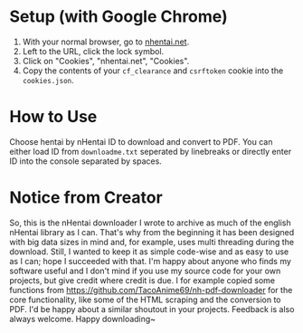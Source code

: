 # Setup (with Google Chrome)

1. With your normal browser, go to [nhentai.net](https://nhentai.net/).
1. Left to the URL, click the lock symbol.
1. Click on "Cookies", "nhentai.net", "Cookies".
1. Copy the contents of your `cf_clearance` and `csrftoken` cookie into the `cookies.json`.


# How to Use

Choose hentai by nHentai ID to download and convert to PDF. You can either load ID from `downloadme.txt` seperated by linebreaks or directly enter ID into the console separated by spaces.

# Notice from Creator

So, this is the nHentai downloader I wrote to archive as much of the english nHentai library as I can. That's why from the beginning it has been designed with big data sizes in mind and, for example, uses multi threading during the download. Still, I wanted to keep it as simple code-wise and as easy to use as I can; hope I succeeded with that. I'm happy about anyone who finds my software useful and I don't mind if you use my source code for your own projects, but give credit where credit is due. I for example copied some functions from https://github.com/TacoAnime69/nh-pdf-downloader for the core functionality, like some of the HTML scraping and the conversion to PDF. I'd be happy about a similar shoutout in your projects. Feedback is also always welcome. Happy downloading~